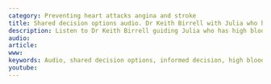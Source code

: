 ```yaml
---
category: Preventing heart attacks angina and stroke
title: Shared decision options audio. Dr Keith Birrell with Julia who has high blood pressure. Julia is interested in reducing his future risk of heart attacks  and stroke. 
description: Listen to Dr Keith Birrell guiding Julia who has high blood pressure to make informed decisions to reduce her future risk of heart attacks  and stroke.
audio: 
article: 
www: 
keywords: Audio, shared decision options, informed decision, high blood pressure, BP, risk reduction, heart attack, angina, stroke, absolute CVD risk benefit Calculator, statin, diet, exercise, activity, blood pressure, linseed, flaxseed, alcohol, Weight loss,hypertension, medication
youtube:
--- 
```

